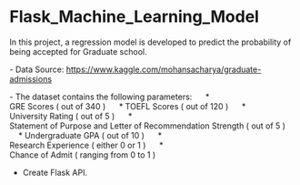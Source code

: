 # Flask_Machine_Learning_Model

In this project, a regression model is developed to predict the probability of being accepted for Graduate school.

- Data Source: https://www.kaggle.com/mohansacharya/graduate-admissions

- The dataset contains the following parameters: 
    * GRE Scores ( out of 340 ) 
    * TOEFL Scores ( out of 120 ) 
    * University Rating ( out of 5 ) 
    * Statement of Purpose and Letter of Recommendation Strength ( out of 5 ) 
    * Undergraduate GPA ( out of 10 ) 
    * Research Experience ( either 0 or 1 ) 
    * Chance of Admit ( ranging from 0 to 1 )

- Create Flask API.


